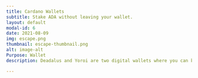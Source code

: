 ```yaml
---
title: Cardano Wallets
subtitle: Stake ADA without leaving your wallet.
layout: default
modal-id: 6
date: 2021-08-09
img: escape.png
thumbnail: escape-thumbnail.png
alt: image-alt
Purpose: Wallet
description: Deadalus and Yoroi are two digital wallets where you can keep and manage your crypto assets. There are many other options out there but these two allow you to stake your ADA to a Stake Pool directly from the wallet app. With a couple of clicks you can find our wallet in the 'Delegation list', searching for 'PACT'. 

---
```

